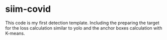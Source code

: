 siim-covid
============================
This code is my first detection template. 
Including the preparing the target for the loss calculation similar to yolo and the anchor boxes calculation with K-means.

